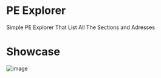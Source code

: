 # PE Explorer

Simple PE Explorer That List All The Sections and Adresses


# Showcase
![image](https://github.com/idkhidden/PE-Explorer/assets/91305428/307ccebd-23f1-4d57-8fa7-e126fdf5d2a8)
